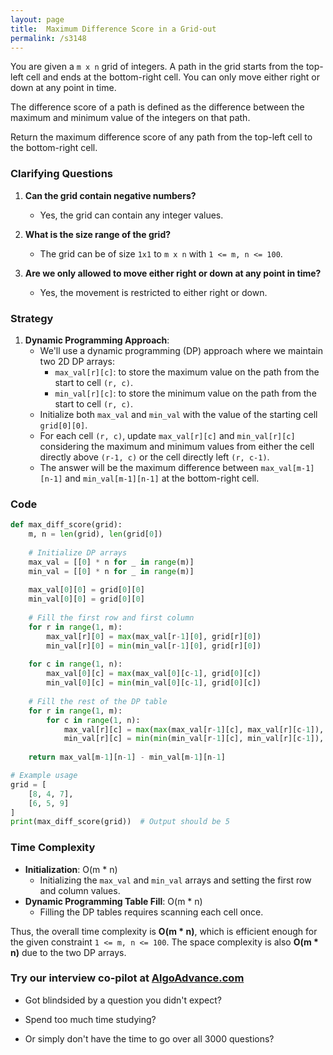 ```yaml
---
layout: page
title:  Maximum Difference Score in a Grid-out
permalink: /s3148
---
```


You are given a `m x n` grid of integers. A path in the grid starts from the top-left cell and ends at the bottom-right cell. You can only move either right or down at any point in time.

The difference score of a path is defined as the difference between the maximum and minimum value of the integers on that path.

Return the maximum difference score of any path from the top-left cell to the bottom-right cell.

### Clarifying Questions

1. **Can the grid contain negative numbers?**
   - Yes, the grid can contain any integer values.

2. **What is the size range of the grid?**
   - The grid can be of size `1x1` to `m x n` with `1 <= m, n <= 100`.

3. **Are we only allowed to move either right or down at any point in time?**
   - Yes, the movement is restricted to either right or down.

### Strategy

1. **Dynamic Programming Approach**:
   - We'll use a dynamic programming (DP) approach where we maintain two 2D DP arrays:
     - `max_val[r][c]`: to store the maximum value on the path from the start to cell `(r, c)`.
     - `min_val[r][c]`: to store the minimum value on the path from the start to cell `(r, c)`.
   - Initialize both `max_val` and `min_val` with the value of the starting cell `grid[0][0]`.
   - For each cell `(r, c)`, update `max_val[r][c]` and `min_val[r][c]` considering the maximum and minimum values from either the cell directly above `(r-1, c)` or the cell directly left `(r, c-1)`.
   - The answer will be the maximum difference between `max_val[m-1][n-1]` and `min_val[m-1][n-1]` at the bottom-right cell.

### Code

```python
def max_diff_score(grid):
    m, n = len(grid), len(grid[0])
    
    # Initialize DP arrays
    max_val = [[0] * n for _ in range(m)]
    min_val = [[0] * n for _ in range(m)]
    
    max_val[0][0] = grid[0][0]
    min_val[0][0] = grid[0][0]
    
    # Fill the first row and first column
    for r in range(1, m):
        max_val[r][0] = max(max_val[r-1][0], grid[r][0])
        min_val[r][0] = min(min_val[r-1][0], grid[r][0])
        
    for c in range(1, n):
        max_val[0][c] = max(max_val[0][c-1], grid[0][c])
        min_val[0][c] = min(min_val[0][c-1], grid[0][c])
        
    # Fill the rest of the DP table
    for r in range(1, m):
        for c in range(1, n):
            max_val[r][c] = max(max(max_val[r-1][c], max_val[r][c-1]), grid[r][c])
            min_val[r][c] = min(min(min_val[r-1][c], min_val[r][c-1]), grid[r][c])
    
    return max_val[m-1][n-1] - min_val[m-1][n-1]

# Example usage
grid = [
    [8, 4, 7],
    [6, 5, 9]
]
print(max_diff_score(grid))  # Output should be 5
```

### Time Complexity

- **Initialization**: O(m * n)
  - Initializing the `max_val` and `min_val` arrays and setting the first row and column values.
- **Dynamic Programming Table Fill**: O(m * n)
  - Filling the DP tables requires scanning each cell once.

Thus, the overall time complexity is **O(m * n)**, which is efficient enough for the given constraint `1 <= m, n <= 100`. The space complexity is also **O(m * n)** due to the two DP arrays.


### Try our interview co-pilot at [AlgoAdvance.com](https://algoAdvance.com)

- Got blindsided by a question you didn't expect?

- Spend too much time studying?

- Or simply don't have the time to go over all 3000 questions?

